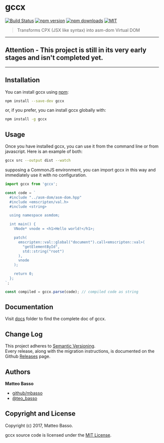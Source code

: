 # gccx

[![Build Status](https://travis-ci.org/mbasso/gccx.svg?branch=master)](https://travis-ci.org/mbasso/gccx)
[![npm version](https://img.shields.io/npm/v/gccx.svg)](https://www.npmjs.com/package/gccx)
[![npm downloads](https://img.shields.io/npm/dm/gccx.svg?maxAge=2592000)](https://www.npmjs.com/package/gccx)
[![MIT](https://img.shields.io/npm/l/gccx.svg)](https://github.com/mbasso/gccx/blob/master/LICENSE.md)

> Transforms CPX (JSX like syntax) into asm-dom Virtual DOM

---

**Attention - This project is still in its very early stages and isn't completed yet.**
---

---

## Installation

You can install gccx using [npm](https://www.npmjs.com/package/gccx):

```bash
npm install --save-dev gccx
```

or, if you prefer, you can install gccx globally with:

```bash
npm install -g gccx
```

## Usage

Once you have installed gccx, you can use it from the command line or from javascript. Here is an example of both:

```bash
gccx src --output dist --watch
```

supposing a CommonJS environment, you can import gccx in this way and immediately use it with no configuration.

```js
import gccx from 'gccx';

const code = `
  #include "../asm-dom/asm-dom.hpp"
  #include <emscripten/val.h>
  #include <string>

  using namespace asmdom;

  int main() {
    VNode* vnode = <h1>Hello world!</h1>;

    patch(
      emscripten::val::global("document").call<emscripten::val>(
        "getElementById",
        std::string("root")
      ),
      vnode
    );

    return 0;
  };
`;

const compiled = gccx.parse(code); // compiled code as string
```

## Documentation

Visit [docs](https://github.com/mbasso/gccx/blob/master/docs) folder to find the complete doc of gccx.

## Change Log

This project adheres to [Semantic Versioning](http://semver.org/).  
Every release, along with the migration instructions, is documented on the Github [Releases](https://github.com/mbasso/gccx/releases) page.

## Authors
**Matteo Basso**
- [github/mbasso](https://github.com/mbasso)
- [@teo_basso](https://twitter.com/teo_basso)

## Copyright and License
Copyright (c) 2017, Matteo Basso.

gccx source code is licensed under the [MIT License](https://github.com/mbasso/gccx/blob/master/LICENSE.md).
